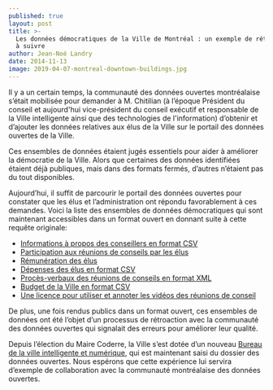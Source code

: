```yaml
---
published: true
layout: post
title: >-
  Les données démocratiques de la Ville de Montréal : un exemple de rétroaction
  à suivre
author: Jean-Noé Landry
date: 2014-11-13
image: 2019-04-07-montreal-downtown-buildings.jpg
---
```


Il y a un certain temps, la communauté des données ouvertes montréalaise s’était mobilisée pour demander à M. Chitilian (à l’époque Président du conseil et aujourd'hui vice-président du conseil exécutif et responsable de la Ville intelligente ainsi que des technologies de l'information) d’obtenir et d’ajouter les données relatives aux élus de la Ville sur le portail des données ouvertes de la Ville. 
 
Ces ensembles de données étaient jugés essentiels pour aider à améliorer la démocratie de la Ville. Alors que certaines des données identifiées étaient déjà publiques, mais dans des formats fermés, d’autres n’étaient pas du tout disponibles.
 
Aujourd’hui, il suffit de parcourir le portail des données ouvertes pour constater que les élus et l’administration ont répondu favorablement à ces demandes. Voici la liste des ensembles de données démocratiques qui sont maintenant accessibles dans un format ouvert en donnant suite à cette requête originale:
 
- [Informations à propos des conseillers en format CSV](http://donnees.ville.montreal.qc.ca/dataset/listes-des-elus-de-la-ville-de-montreal)
- [Participation aux réunions de conseils par les élus](http://donnees.ville.montreal.qc.ca/dataset/presence-des-elus-au-conseil-municipal)
- [Rémunération des élus](http://donnees.ville.montreal.qc.ca/dataset/remuneration-elus)
- [Dépenses des élus en format CSV](http://donnees.ville.montreal.qc.ca/dataset/contrats-octroyes-par-les-fonctionnaires-ville-centrale)
- [Procès-verbaux des réunions de conseils en format XML](http://donnees.ville.montreal.qc.ca/dataset/proces-verbaux-conseil-d-arrondissement-ville-marie-2002-a-2014)
- [Budget de la Ville en format CSV](http://donnees.ville.montreal.qc.ca/dataset/budget)
- [Une licence pour utiliser et annoter les vidéos des réunions de conseil](http://donnees.ville.montreal.qc.ca/dataset/webdiffusion-seances-conseil-municipal-archives)
 
De plus, une fois rendus publics dans un format ouvert, ces ensembles de données ont été l’objet d’un processus de rétroaction avec la communauté des données ouvertes qui signalait des erreurs pour améliorer leur qualité.

Depuis l’élection du Maire Coderre, la Ville s’est dotée d’un nouveau [Bureau de la ville intelligente et numérique](http://villeintelligente.montreal.ca/), qui est maintenant saisi du dossier des données ouvertes.  Nous espérons que cette expérience lui servira d’exemple de collaboration avec la communauté montréalaise des données ouvertes.
